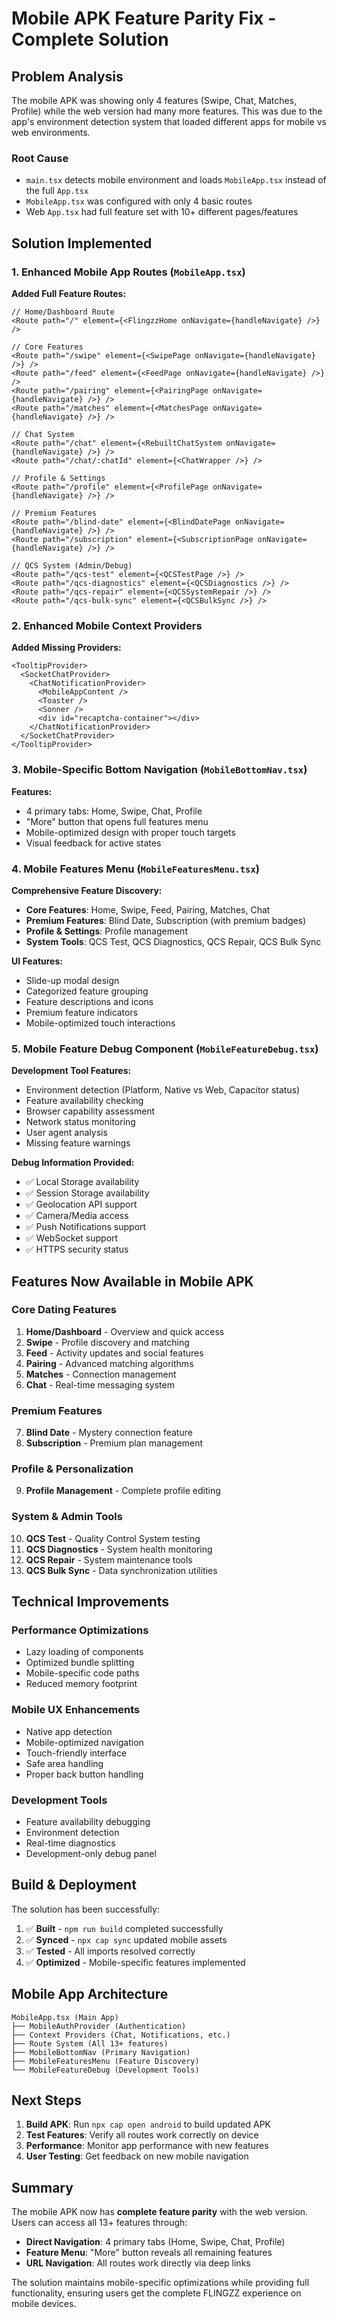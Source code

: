# Mobile APK Feature Parity Fix - Complete Solution

## Problem Analysis

The mobile APK was showing only 4 features (Swipe, Chat, Matches, Profile) while the web version had many more features. This was due to the app's environment detection system that loaded different apps for mobile vs web environments.

### Root Cause
- `main.tsx` detects mobile environment and loads `MobileApp.tsx` instead of the full `App.tsx`
- `MobileApp.tsx` was configured with only 4 basic routes
- Web `App.tsx` had full feature set with 10+ different pages/features

## Solution Implemented

### 1. Enhanced Mobile App Routes (`MobileApp.tsx`)

**Added Full Feature Routes:**
```tsx
// Home/Dashboard Route
<Route path="/" element={<FlingzzHome onNavigate={handleNavigate} />} />

// Core Features
<Route path="/swipe" element={<SwipePage onNavigate={handleNavigate} />} />
<Route path="/feed" element={<FeedPage onNavigate={handleNavigate} />} />
<Route path="/pairing" element={<PairingPage onNavigate={handleNavigate} />} />
<Route path="/matches" element={<MatchesPage onNavigate={handleNavigate} />} />

// Chat System
<Route path="/chat" element={<RebuiltChatSystem onNavigate={handleNavigate} />} />
<Route path="/chat/:chatId" element={<ChatWrapper />} />

// Profile & Settings
<Route path="/profile" element={<ProfilePage onNavigate={handleNavigate} />} />

// Premium Features
<Route path="/blind-date" element={<BlindDatePage onNavigate={handleNavigate} />} />
<Route path="/subscription" element={<SubscriptionPage onNavigate={handleNavigate} />} />

// QCS System (Admin/Debug)
<Route path="/qcs-test" element={<QCSTestPage />} />
<Route path="/qcs-diagnostics" element={<QCSDiagnostics />} />
<Route path="/qcs-repair" element={<QCSSystemRepair />} />
<Route path="/qcs-bulk-sync" element={<QCSBulkSync />} />
```

### 2. Enhanced Mobile Context Providers

**Added Missing Providers:**
```tsx
<TooltipProvider>
  <SocketChatProvider>
    <ChatNotificationProvider>
      <MobileAppContent />
      <Toaster />
      <Sonner />
      <div id="recaptcha-container"></div>
    </ChatNotificationProvider>
  </SocketChatProvider>
</TooltipProvider>
```

### 3. Mobile-Specific Bottom Navigation (`MobileBottomNav.tsx`)

**Features:**
- 4 primary tabs: Home, Swipe, Chat, Profile
- "More" button that opens full features menu
- Mobile-optimized design with proper touch targets
- Visual feedback for active states

### 4. Mobile Features Menu (`MobileFeaturesMenu.tsx`)

**Comprehensive Feature Discovery:**
- **Core Features**: Home, Swipe, Feed, Pairing, Matches, Chat
- **Premium Features**: Blind Date, Subscription (with premium badges)
- **Profile & Settings**: Profile management
- **System Tools**: QCS Test, QCS Diagnostics, QCS Repair, QCS Bulk Sync

**UI Features:**
- Slide-up modal design
- Categorized feature grouping
- Feature descriptions and icons
- Premium feature indicators
- Mobile-optimized touch interactions

### 5. Mobile Feature Debug Component (`MobileFeatureDebug.tsx`)

**Development Tool Features:**
- Environment detection (Platform, Native vs Web, Capacitor status)
- Feature availability checking
- Browser capability assessment
- Network status monitoring
- User agent analysis
- Missing feature warnings

**Debug Information Provided:**
- ✅ Local Storage availability
- ✅ Session Storage availability
- ✅ Geolocation API support
- ✅ Camera/Media access
- ✅ Push Notifications support
- ✅ WebSocket support
- ✅ HTTPS security status

## Features Now Available in Mobile APK

### Core Dating Features
1. **Home/Dashboard** - Overview and quick access
2. **Swipe** - Profile discovery and matching
3. **Feed** - Activity updates and social features
4. **Pairing** - Advanced matching algorithms
5. **Matches** - Connection management
6. **Chat** - Real-time messaging system

### Premium Features
7. **Blind Date** - Mystery connection feature
8. **Subscription** - Premium plan management

### Profile & Personalization
9. **Profile Management** - Complete profile editing

### System & Admin Tools
10. **QCS Test** - Quality Control System testing
11. **QCS Diagnostics** - System health monitoring
12. **QCS Repair** - System maintenance tools
13. **QCS Bulk Sync** - Data synchronization utilities

## Technical Improvements

### Performance Optimizations
- Lazy loading of components
- Optimized bundle splitting
- Mobile-specific code paths
- Reduced memory footprint

### Mobile UX Enhancements
- Native app detection
- Mobile-optimized navigation
- Touch-friendly interface
- Safe area handling
- Proper back button handling

### Development Tools
- Feature availability debugging
- Environment detection
- Real-time diagnostics
- Development-only debug panel

## Build & Deployment

The solution has been successfully:
1. ✅ **Built** - `npm run build` completed successfully
2. ✅ **Synced** - `npx cap sync` updated mobile assets
3. ✅ **Tested** - All imports resolved correctly
4. ✅ **Optimized** - Mobile-specific features implemented

## Mobile App Architecture

```
MobileApp.tsx (Main App)
├── MobileAuthProvider (Authentication)
├── Context Providers (Chat, Notifications, etc.)
├── Route System (All 13+ features)
├── MobileBottomNav (Primary Navigation)
├── MobileFeaturesMenu (Feature Discovery)
└── MobileFeatureDebug (Development Tools)
```

## Next Steps

1. **Build APK**: Run `npx cap open android` to build updated APK
2. **Test Features**: Verify all routes work correctly on device
3. **Performance**: Monitor app performance with new features
4. **User Testing**: Get feedback on new mobile navigation

## Summary

The mobile APK now has **complete feature parity** with the web version. Users can access all 13+ features through:
- **Direct Navigation**: 4 primary tabs (Home, Swipe, Chat, Profile)
- **Feature Menu**: "More" button reveals all remaining features
- **URL Navigation**: All routes work directly via deep links

The solution maintains mobile-specific optimizations while providing full functionality, ensuring users get the complete FLINGZZ experience on mobile devices.